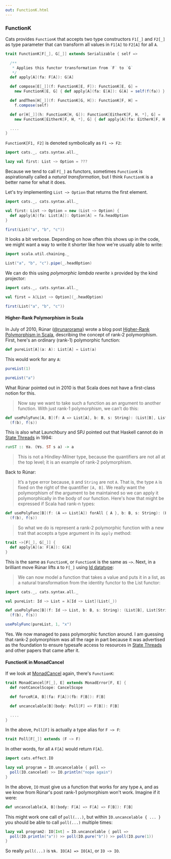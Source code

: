 ```yaml
---
out: FunctionK.html
---
```


  [Id]: Id.html
  [SemigroupK]: SemigroupK.html
  [MonadCancel]: MonadCancel.html
  [@runarorama]: https://twitter.com/runarorama
  [higher-rank]: https://apocalisp.wordpress.com/2010/07/02/higher-rank-polymorphism-in-scala/
  [LFST]: http://citeseerx.ist.psu.edu/viewdoc/download?doi=10.1.1.144.2237&rep=rep1&type=pdf
  [Regions]: http://okmij.org/ftp/Haskell/regions.html

### FunctionK

Cats provides `FunctionK` that accepts two type constructors `F1[_]` and `F2[_]` as type parameter that can transform all values in `F1[A]` to `F2[A]` for all `A`.

```scala
trait FunctionK[F[_], G[_]] extends Serializable { self =>

  /**
   * Applies this functor transformation from `F` to `G`
   */
  def apply[A](fa: F[A]): G[A]

  def compose[E[_]](f: FunctionK[E, F]): FunctionK[E, G] =
    new FunctionK[E, G] { def apply[A](fa: E[A]): G[A] = self(f(fa)) }

  def andThen[H[_]](f: FunctionK[G, H]): FunctionK[F, H] =
    f.compose(self)

  def or[H[_]](h: FunctionK[H, G]): FunctionK[EitherK[F, H, *], G] =
    new FunctionK[EitherK[F, H, *], G] { def apply[A](fa: EitherK[F, H, A]): G[A] = fa.fold(self, h) }

  ....
}
```

`FunctionK[F1, F2]` is denoted symbolically as `F1 ~> F2`:

```scala mdoc
import cats._, cats.syntax.all._

lazy val first: List ~> Option = ???
```

Because we tend to call `F[_]` as functors, sometimes `FunctionK` is aspirationally called a _natural transformation_, but I think `FunctionK` is a better name for what it does.

Let's try implementing `List ~> Option` that returns the first element.

```scala mdoc:reset:invisible
import cats._, cats.syntax.all._
```

```scala mdoc
val first: List ~> Option = new (List ~> Option) {
  def apply[A](fa: List[A]): Option[A] = fa.headOption
}

first(List("a", "b", "c"))
```

It looks a bit verbose. Depending on how often this shows up in the code, we might want a way to write it shorter like how we're usually able to write:

```scala mdoc
import scala.util.chaining._

List("a", "b", "c").pipe(_.headOption)
```

We can do this using _polymorphic lambda rewrite_ `λ` provided by the kind projector:

```scala mdoc:reset:invisible
import cats._, cats.syntax.all._
```

```scala mdoc
val first = λ[List ~> Option](_.headOption)

first(List("a", "b", "c"))
```

#### Higher-Rank Polymorphism in Scala

In July of 2010, Rúnar ([@runarorama][@runarorama]) wrote a blog post [Higher-Rank Polymorphism in Scala][higher-rank], describing the concept of rank-2 polymorphism. First, here's an ordinary (rank-1) polymorphic function:

```scala mdoc
def pureList[A](a: A): List[A] = List(a)
```

This would work for any `A`:

```scala mdoc
pureList(1)

pureList("a")
```

What Rúnar pointed out in 2010 is that Scala does not have a first-class notion for this.

> Now say we want to take such a function as an argument to another function. With just rank-1 polymorphism, we can’t do this:

```scala mdoc:fail
def usePolyFunc[A, B](f: A => List[A], b: B, s: String): (List[B], List[String]) =
  (f(b), f(s))
```

This is also what Launchbury and SPJ pointed out that Haskell cannot do in [State Threads][LFST] in 1994:

```haskell
runST :: ∀a. (∀s. ST s a) -> a
```

> This is not a Hindley-Milner type, because the quantifiers are not all at the top level; it is an example of rank-2 polymorphism.

Back to Rúnar:

> It’s a type error because, `B` and `String` are not `A`. That is, the type `A` is fixed on the right of the quantifier `[A, B]`. We really want the polymorphism of the argument to be maintained so we can apply it polymorphically in the body of our function. Here's how that might be expressed if Scala had rank-n types:

```scala
def usePolyFunc[B](f: (A => List[A]) forAll { A }, b: B, s: String): (List[B], List[String]) =
  (f(b), f(s))
```

> So what we do is represent a rank-2 polymorphic function with a new trait that accepts a type argument in its `apply` method:

```scala
trait ~>[F[_], G[_]] {
  def apply[A](a: F[A]): G[A]
}
```

This is the same as `FunctionK`, or `FunctionK` is the same as `~>`. Next, in a brilliant move Rúnar lifts `A` to `F[_]` using [Id datatype][Id]:

> We can now model a function that takes a value and puts it in a list, as a natural transformation from the identity functor to the List functor:

```scala mdoc:reset:invisible
import cats._, cats.syntax.all._
```

```scala mdoc
val pureList: Id ~> List = λ[Id ~> List](List(_))

def usePolyFunc[B](f: Id ~> List, b: B, s: String): (List[B], List[String]) =
  (f(b), f(s))

usePolyFunc(pureList, 1, "x")
```

Yes. We now managed to pass polymorphic function around. I am guessing that rank-2 polymorphism was all the rage in part because it was advertised as the foundation to ensure typesafe access to resources in [State Threads][LFST] and other papers that came after it.

#### FunctionK in MonadCancel

If we look at [MonadCancel][MonadCancel] again, there's `FunctionK`:

```scala
trait MonadCancel[F[_], E] extends MonadError[F, E] {
  def rootCancelScope: CancelScope

  def forceR[A, B](fa: F[A])(fb: F[B]): F[B]

  def uncancelable[B](body: Poll[F] => F[B]): F[B]

  ....
}
```

In the above, `Poll[F]` is actually a type alias for `F ~> F`:

```scala
trait Poll[F[_]] extends (F ~> F)
```

In other words, for all `A` `F[A]` would return `F[A]`.

```scala mdoc
import cats.effect.IO

lazy val program = IO.uncancelable { poll =>
  poll(IO.canceled) >> IO.println("nope again")
}
```

In the above, `IO` must give us a function that works for any type `A`, and as we know from Rúnar's post rank-1 polymorphism won't work. Imagine if it were:

```scala
def uncancelable[A, B](body: F[A] => F[A] => F[B]): F[B]
```

This might work one call of `poll(...)`, but within `IO.uncancelable { ... }` you should be able to call `poll(...)` multiple times:

```scala mdoc
lazy val program2: IO[Int] = IO.uncancelable { poll =>
  poll(IO.println("a")) >> poll(IO.pure("b")) >> poll(IO.pure(1))
}
```

So really `poll(...)` is `∀A. IO[A] => IO[A]`, or `IO ~> IO`.
